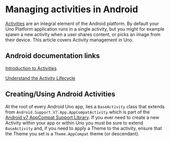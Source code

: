 # Managing activities in Android

[Activities](https://developer.android.com/reference/android/app/Activity) are an integral element of the Android platform. By default your Uno Platform application runs in a single activity, but you might for example spawn a new activity when a user shares content, or picks an image from their device. This article covers Activity management in Uno. 

## Android documentation links

[Introduction to Activities](https://developer.android.com/guide/components/activities/intro-activities)

[Understand the Activity Lifecycle](https://developer.android.com/guide/components/activities/activity-lifecycle)

## Creating/Using Android Activities
At the root of every Android Uno app, lies a `BaseActivity` class that extends from `Android.Support.V7.App.AppCompatActivity` which is part of the [Android v7 AppCompat Support Library](https://developer.android.com/topic/libraries/support-library/features.html#v7-appcompat). If you ever need to create a new Activity within your app or within Uno you must be sure to extend `BaseActivity` and, if you need to apply a Theme to the activity, ensure that the Theme you set is a `Theme.AppCompat` theme (or descendant).